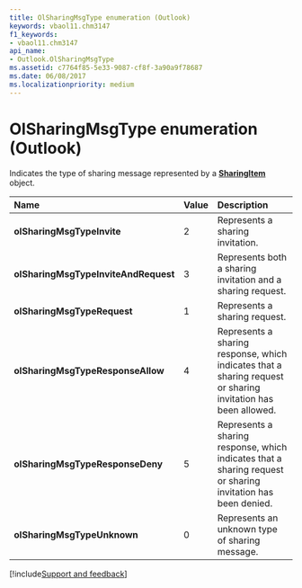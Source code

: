 ```yaml
---
title: OlSharingMsgType enumeration (Outlook)
keywords: vbaol11.chm3147
f1_keywords:
- vbaol11.chm3147
api_name:
- Outlook.OlSharingMsgType
ms.assetid: c7764f85-5e33-9087-cf8f-3a90a9f78687
ms.date: 06/08/2017
ms.localizationpriority: medium
---
```



# OlSharingMsgType enumeration (Outlook)

Indicates the type of sharing message represented by a **[SharingItem](Outlook.SharingItem.md)** object.



|Name|Value|Description|
|:-----|:-----|:-----|
| **olSharingMsgTypeInvite**|2|Represents a sharing invitation.|
| **olSharingMsgTypeInviteAndRequest**|3|Represents both a sharing invitation and a sharing request.|
| **olSharingMsgTypeRequest**|1|Represents a sharing request.|
| **olSharingMsgTypeResponseAllow**|4|Represents a sharing response, which indicates that a sharing request or sharing invitation has been allowed.|
| **olSharingMsgTypeResponseDeny**|5|Represents a sharing response, which indicates that a sharing request or sharing invitation has been denied.|
| **olSharingMsgTypeUnknown**|0|Represents an unknown type of sharing message.|

[!include[Support and feedback](~/includes/feedback-boilerplate.md)]